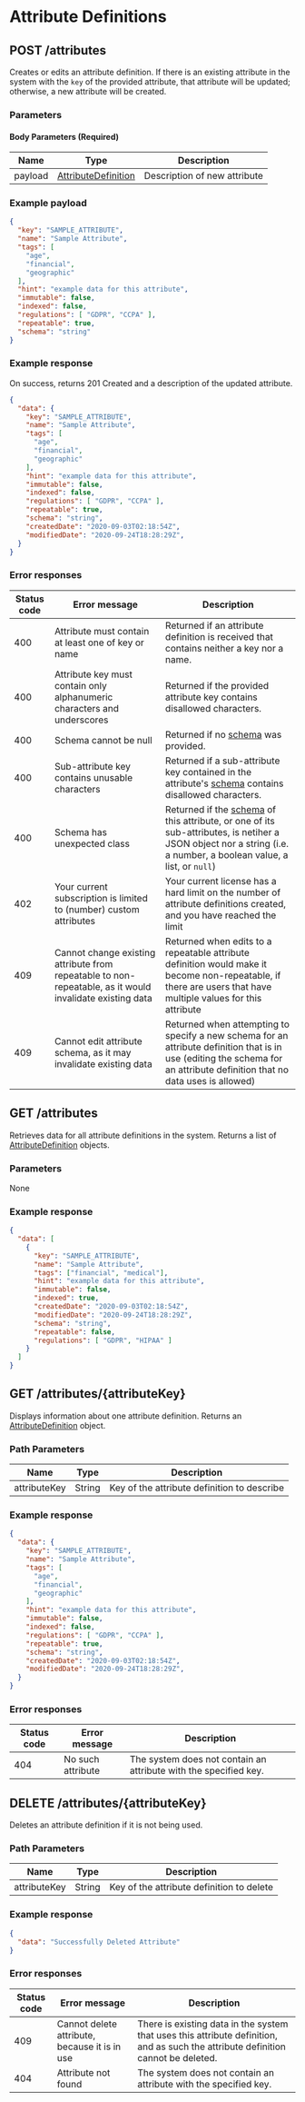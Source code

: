 # Attribute Definitions

## POST /attributes
Creates or edits an attribute definition. If there is an existing attribute in the system with the `key` of the provided attribute, that attribute will be updated; otherwise, a new attribute will be created.

### Parameters

#### Body Parameters (Required)
|Name            |Type                            |Description                  |
|----------------|--------------------------------|-----------------------------|
|payload         |[AttributeDefinition](/glossary/attribute-definition)|Description of new attribute |

### Example payload

```json
{
  "key": "SAMPLE_ATTRIBUTE",
  "name": "Sample Attribute",
  "tags": [
    "age",
    "financial",
    "geographic"
  ],
  "hint": "example data for this attribute",
  "immutable": false,
  "indexed": false,
  "regulations": [ "GDPR", "CCPA" ],
  "repeatable": true,
  "schema": "string"
}
```

### Example response
On success, returns 201 Created and a description of the updated attribute.

```json
{
  "data": {
    "key": "SAMPLE_ATTRIBUTE",
    "name": "Sample Attribute",
    "tags": [
      "age",
      "financial",
      "geographic"
    ],
    "hint": "example data for this attribute",
    "immutable": false,
    "indexed": false,
    "regulations": [ "GDPR", "CCPA" ],
    "repeatable": true,
    "schema": "string",
    "createdDate": "2020-09-03T02:18:54Z",
    "modifiedDate": "2020-09-24T18:28:29Z",
  }
}
```
### Error responses
|Status code|Error message|Description|
|-----------|-------------|-----------|
|400        |Attribute must contain at least one of key or name|Returned if an attribute definition is received that contains neither a key nor a name.|
|400        |Attribute key must contain only alphanumeric characters and underscores|Returned if the provided attribute key contains disallowed characters.|
|400        |Schema cannot be null|Returned if no [schema](/tutorials/attribute-schemas) was provided.|
|400        |Sub-attribute key contains unusable characters|Returned if a sub-attribute key contained in the attribute's [schema](/tutorials/attribute-schemas) contains disallowed characters.|
|400        |Schema has unexpected class|Returned if the [schema](/tutorials/attribute-schemas) of this attribute, or one of its sub-attributes, is netiher a JSON object nor a string (i.e. a number, a boolean value, a list, or `null`)|
|402        |Your current subscription is limited to (number) custom attributes|Your current license has a hard limit on the number of attribute definitions created, and you have reached the limit|
|409        |Cannot change existing attribute from repeatable to non-repeatable, as it would invalidate existing data|Returned when edits to a repeatable attribute definition would make it become non-repeatable, if there are users that have multiple values for this attribute|
|409        |Cannot edit attribute schema, as it may invalidate existing data|Returned when attempting to specify a new schema for an attribute definition that is in use (editing the schema for an attribute definition that no data uses is allowed)|

## GET /attributes
Retrieves data for all attribute definitions in the system. Returns a list of [AttributeDefinition](/glossary/attribute-definition) objects.

### Parameters
None

### Example response
```json
{
  "data": [
    {
      "key": "SAMPLE_ATTRIBUTE",
      "name": "Sample Attribute",
      "tags": ["financial", "medical"],
      "hint": "example data for this attribute",
      "immutable": false,
      "indexed": true,
      "createdDate": "2020-09-03T02:18:54Z",
      "modifiedDate": "2020-09-24T18:28:29Z",
      "schema": "string",
      "repeatable": false,
      "regulations": [ "GDPR", "HIPAA" ]
    }
  ]
}
```

## GET /attributes/{attributeKey}
Displays information about one attribute definition. Returns an [AttributeDefinition](/glossary/attribute-definition) object.

### Path Parameters
|Name            |Type                           |Description                  |
|----------------|-------------------------------|-----------------------------|
|attributeKey    |String                         |Key of the attribute definition to describe |

### Example response
```json
{
  "data": {
    "key": "SAMPLE_ATTRIBUTE",
    "name": "Sample Attribute",
    "tags": [
      "age",
      "financial",
      "geographic"
    ],
    "hint": "example data for this attribute",
    "immutable": false,
    "indexed": false,
    "regulations": [ "GDPR", "CCPA" ],
    "repeatable": true,
    "schema": "string",
    "createdDate": "2020-09-03T02:18:54Z",
    "modifiedDate": "2020-09-24T18:28:29Z",
  }
}
```

### Error responses
|Status code|Error message|Description|
|-----------|-------------|-----------|
|404        |No such attribute|The system does not contain an attribute with the specified key.|


## DELETE /attributes/{attributeKey}
Deletes an attribute definition if it is not being used.

### Path Parameters
|Name            |Type                           |Description                  |
|----------------|-------------------------------|-----------------------------|
|attributeKey    |String                         |Key of the attribute definition to delete |

### Example response
```json
{
  "data": "Successfully Deleted Attribute"
}
```

### Error responses
|Status code|Error message|Description|
|-----------|-------------|-----------|
|409        |Cannot delete attribute, because it is in use|There is existing data in the system that uses this attribute definition, and as such the attribute definition cannot be deleted.|
|404        |Attribute not found|The system does not contain an attribute with the specified key.|
